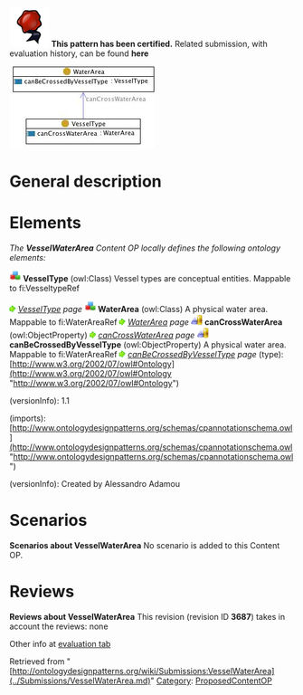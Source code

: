 [![](../images/thumb/b/b5/Certified.png/70px-Certified.png)](../Image/Certified.png.md "Certified.png") __This pattern has been certified.__
Related submission, with evaluation history, can be found __here__






[![Image:Vesselwaterarea.jpg](../images/d/db/Vesselwaterarea.jpg)](../Image/Vesselwaterarea.jpg.md "Image:Vesselwaterarea.jpg")




#  General description


  




#  Elements


_The __VesselWaterArea__ Content OP locally defines the following ontology elements:_



[![Class](../images/thumb/2/27/Class.gif/20px-Class.gif)](../Image/Class.gif.md "Class") __VesselType__ (owl:Class) Vessel types are conceptual entities. 
Mappable to fi:VesseltypeRef 



 [![](../images/thumb/8/87/ArrowRight.gif/11px-ArrowRight.gif)](../Image/ArrowRight.gif.md "ArrowRight.gif") _[VesselType](../Submissions/VesselWaterArea/VesselType.md "Submissions:VesselWaterArea/VesselType") page_
[![Class](../images/thumb/2/27/Class.gif/20px-Class.gif)](../Image/Class.gif.md "Class") __WaterArea__ (owl:Class) A physical water area. Mappable to fi:WaterAreaRef 
 [![](../images/thumb/8/87/ArrowRight.gif/11px-ArrowRight.gif)](../Image/ArrowRight.gif.md "ArrowRight.gif") _[WaterArea](../Submissions/VesselWaterArea/WaterArea.md "Submissions:VesselWaterArea/WaterArea") page_
[![ObjectProperty](../images/thumb/c/c3/ObjectProperty.gif/20px-ObjectProperty.gif)](../Image/ObjectProperty.gif.md "ObjectProperty") __canCrossWaterArea__ (owl:ObjectProperty) 
 [![](../images/thumb/8/87/ArrowRight.gif/11px-ArrowRight.gif)](../Image/ArrowRight.gif.md "ArrowRight.gif") _[canCrossWaterArea](../Submissions/VesselWaterArea/canCrossWaterArea.md "Submissions:VesselWaterArea/canCrossWaterArea") page_
[![ObjectProperty](../images/thumb/c/c3/ObjectProperty.gif/20px-ObjectProperty.gif)](../Image/ObjectProperty.gif.md "ObjectProperty") __canBeCrossedByVesselType__ (owl:ObjectProperty) A physical water area. Mappable to fi:WaterAreaRef 
 [![](../images/thumb/8/87/ArrowRight.gif/11px-ArrowRight.gif)](../Image/ArrowRight.gif.md "ArrowRight.gif") _[canBeCrossedByVesselType](../Submissions/VesselWaterArea/canBeCrossedByVesselType.md "Submissions:VesselWaterArea/canBeCrossedByVesselType") page_
(type): [http://www.w3.org/2002/07/owl#Ontology](http://www.w3.org/2002/07/owl#Ontology "http://www.w3.org/2002/07/owl#Ontology")


(versionInfo): 1.1


(imports): [http://www.ontologydesignpatterns.org/schemas/cpannotationschema.owl](http://www.ontologydesignpatterns.org/schemas/cpannotationschema.owl "http://www.ontologydesignpatterns.org/schemas/cpannotationschema.owl")


(versionInfo): Created by Alessandro Adamou



#  Scenarios



__Scenarios about VesselWaterArea__
No scenario is added to this Content OP.




#  Reviews



__Reviews about VesselWaterArea__
This revision (revision ID __3687__) takes in account the reviews: none


Other info at [evaluation tab](http://ontologydesignpatterns.org/wiki/index.php?title=Submissions:VesselWaterArea&action=evaluation "http://ontologydesignpatterns.org/wiki/index.php?title=Submissions:VesselWaterArea&action=evaluation")






Retrieved from "[http://ontologydesignpatterns.org/wiki/Submissions:VesselWaterArea](../Submissions/VesselWaterArea.md)"
 [Category](http://ontologydesignpatterns.org/wiki/Special:Categories "Special:Categories"): [ProposedContentOP](../Category/ProposedContentOP.md "Category:ProposedContentOP")